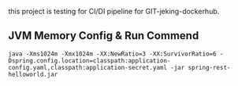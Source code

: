 this project is testing for CI/DI pipeline for GIT-jeking-dockerhub.

JVM Memory Config & Run Commend
--------------------------------
    java -Xms1024m -Xmx1024m -XX:NewRatio=3 -XX:SurvivorRatio=6 -Dspring.config.location=classpath:application-config.yaml,classpath:application-secret.yaml -jar spring-rest-helloworld.jar 
